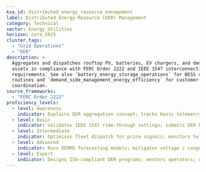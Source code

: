 ```yaml
---
ksa_id: distributed_energy_resource_management
label: Distributed Energy-Resource (DER) Management
category: Technical
sector: Energy_Utilities
horizon: core_2025
cluster_tags:
  - "Grid Operations"
  - "DER"
description: >
  Aggregates and dispatches rooftop PV, batteries, EV chargers, and demand-side
  assets in compliance with FERC Order 2222 and IEEE 1547 interconnection
  requirements. See also `battery_energy_storage_operations` for BESS control
  routines and `demand_side_management_energy_efficiency` for customer-program
  coordination.
source_frameworks:
  - "FERC Order 2222"
proficiency_levels:
  - level: Awareness
    indicator: Explains DER aggregation concept; tracks basic telemetry.
  - level: Basic
    indicator: Validates IEEE 1547 ride-through settings; submits DER bids to market platform.
  - level: Intermediate
    indicator: Optimises fleet dispatch for price signals; monitors telemetry quality.
  - level: Advanced
    indicator: Runs DERMS forecasting models; mitigates voltage / congestion impacts.
  - level: Expert
    indicator: Designs ISO-compliant DER programs; mentors operators; quantifies grid-services value streams.
---
```

